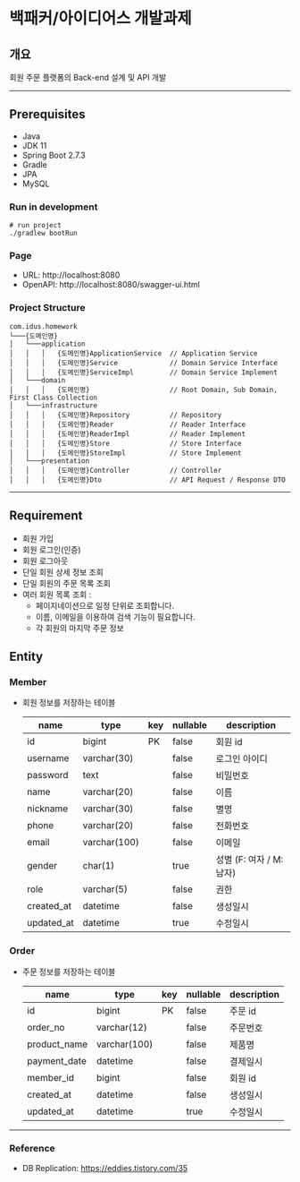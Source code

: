 # 백패커/아이디어스 개발과제

## 개요

회원 주문 플랫폼의 Back-end 설계 및 API 개발

---

## ****Prerequisites****

- Java
- JDK 11
- Spring Boot 2.7.3
- Gradle
- JPA
- MySQL

### Run in development

```shell
# run project
./gradlew bootRun
```

### Page
- URL: http://localhost:8080
- OpenAPI: http://localhost:8080/swagger-ui.html

### Project Structure
```text
com.idus.homework
└───{도메인명}
│   └───application
│   │   │   {도메인명}ApplicationService  // Application Service
│   │   │   {도메인명}Service             // Domain Service Interface
│   │   │   {도메인명}ServiceImpl         // Domain Service Implement
│   └───domain
│   │   │   {도메인명}                    // Root Domain, Sub Domain, First Class Collection
│   └───infrastructure 
│   │   │   {도메인명}Repository          // Repository
│   │   │   {도메인명}Reader              // Reader Interface
│   │   │   {도메인명}ReaderImpl          // Reader Implement
│   │   │   {도메인명}Store               // Store Interface
│   │   │   {도메인명}StoreImpl           // Store Implement
│   └───presentation
│   │   │   {도메인명}Controller          // Controller
│   │   │   {도메인명}Dto                 // API Request / Response DTO
```
---

## Requirement

- 회원 가입
- 회원 로그인(인증)
- 회원 로그아웃
- 단일 회원 상세 정보 조회
- 단일 회원의 주문 목록 조회
- 여러 회원 목록 조회 :
    - 페이지네이션으로 일정 단위로 조회합니다.
    - 이름, 이메일을 이용하여 검색 기능이 필요합니다.
    - 각 회원의 마지막 주문 정보

## Entity

### Member

- 회원 정보를 저장하는 테이블

  | name       | type          | key | nullable | description        |
  | --- | --- | --- | --- | --- |
  | id         | bigint        | PK  | false    | 회원 id              |
  | username   | varchar(30)   |     | false    | 로그인 아이디            |
  | password   | text          |     | false    | 비밀번호               |
  | name       | varchar(20)   |     | false    | 이름                 |
  | nickname   | varchar(30)   |     | false    | 별명                 |
  | phone      | varchar(20)   |     | false    | 전화번호               |
  | email      | varchar(100)  |     | false    | 이메일                |
  | gender     | char(1)       |     | true     | 성별 (F: 여자 / M: 남자) |
  | role       | varchar(5)    |     | false    | 권한                 |
  | created_at | datetime      |     | false    | 생성일시                 |
  | updated_at | datetime      |     | true     | 수정일시                 |

### Order

- 주문 정보를 저장하는 테이블

  | name         | type         | key | nullable | description   |
  | --- | --- | --- | --- | --- |
  | id           | bigint       | PK  | false    | 주문 id         |
  | order_no     | varchar(12)  |     | false    | 주문번호          |
  | product_name | varchar(100) |     | false    | 제품명           |
  | payment_date | datetime     |     | false    | 결제일시          |
  | member_id    | bigint       |     | false    | 회원 id         |
  | created_at   | datetime     |     | false    | 생성일시          |
  | updated_at   | datetime     |     | true     | 수정일시          |

---

### Reference

- DB Replication: https://eddies.tistory.com/35
